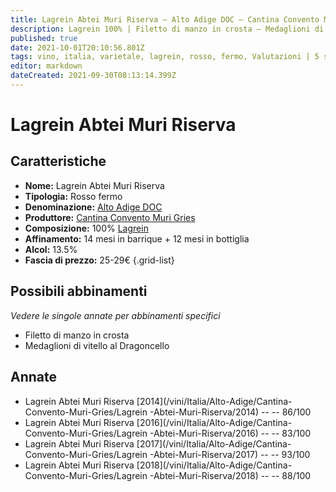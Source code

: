 ```yaml
---
title: Lagrein Abtei Muri Riserva – Alto Adige DOC – Cantina Convento Muri Gries – Alto-Adige (IT) – 25-29€ – 2★-5★
description: Lagrein 100% | Filetto di manzo in crosta – Medaglioni di vitello al Dragoncello
published: true
date: 2021-10-01T20:10:56.801Z
tags: vino, italia, varietale, lagrein, rosso, fermo, Valutazioni | 5 stelle, Regione vino | Alto-Adige, Prezzi | 25-29€, Filetto di manzo in crosta, Medaglioni di vitello al Dragoncello
editor: markdown
dateCreated: 2021-09-30T08:13:14.399Z
---
```


# Lagrein  Abtei Muri Riserva

## Caratteristiche
- **Nome:** Lagrein  Abtei Muri Riserva
- **Tipologia:** Rosso fermo 
- **Denominazione:** [Alto Adige DOC](/denominazioni/Italia/Alto-Adige/DOC/Alto-Adige)
- **Produttore:** [Cantina Convento Muri Gries](/produttori/Italia/Alto-Adige/Cantina-Convento-Muri-Gries) 
- **Composizione:** 100% [Lagrein](/vitigni/Germania/bacca-nera/lagrein)
- **Affinamento:** 14 mesi in barrique + 12 mesi in bottiglia
- **Alcol:** 13.5%
- **Fascia di prezzo:** 25-29€
{.grid-list}




## Possibili abbinamenti
*Vedere le singole annate per abbinamenti specifici*

- Filetto di manzo in crosta
- Medaglioni di vitello al Dragoncello 


## Annate
- Lagrein Abtei Muri Riserva [2014](/vini/Italia/Alto-Adige/Cantina-Convento-Muri-Gries/Lagrein -Abtei-Muri-Riserva/2014) -- <span class="star-3"></span> -- 86/100
- Lagrein Abtei Muri Riserva [2016](/vini/Italia/Alto-Adige/Cantina-Convento-Muri-Gries/Lagrein -Abtei-Muri-Riserva/2016) -- <span class="star-2"></span> -- 83/100 
- Lagrein Abtei Muri Riserva [2017](/vini/Italia/Alto-Adige/Cantina-Convento-Muri-Gries/Lagrein -Abtei-Muri-Riserva/2017) -- <span class="star-5"></span> -- 93/100 
- Lagrein Abtei Muri Riserva [2018](/vini/Italia/Alto-Adige/Cantina-Convento-Muri-Gries/Lagrein -Abtei-Muri-Riserva/2018) -- <span class="star-3"></span> -- 88/100 
 